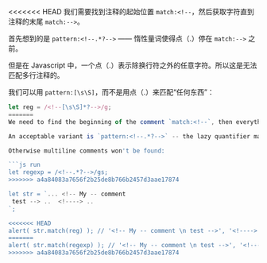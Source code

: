 <<<<<<< HEAD
我们需要找到注释的起始位置 `match:<!--`，然后获取字符直到注释的末尾 `match:-->`。

首先想到的是 `pattern:<!--.*?-->` —— 惰性量词使得点（.）停在 `match:-->` 之前。

但是在 Javascript 中，一个点（.）表示除换行符之外的任意字符。所以这是无法匹配多行注释的。

我们可以用 `pattern:[\s\S]`，而不是用点（.）来匹配“任何东西”：

```js run
let reg = /<!--[\s\S]*?-->/g;
=======
We need to find the beginning of the comment `match:<!--`, then everything till the end of `match:-->`.

An acceptable variant is `pattern:<!--.*?-->` -- the lazy quantifier makes the dot stop right before `match:-->`. We also need to add flag `pattern:s` for the dot to include newlines.

Otherwise multiline comments won't be found:

```js run
let regexp = /<!--.*?-->/gs;
>>>>>>> a4a84083a7656f2b25de8b766b2457d3aae17874

let str = `... <!-- My -- comment
 test --> ..  <!----> ..
`;

<<<<<<< HEAD
alert( str.match(reg) ); // '<!-- My -- comment \n test -->', '<!---->'
=======
alert( str.match(regexp) ); // '<!-- My -- comment \n test -->', '<!---->'
>>>>>>> a4a84083a7656f2b25de8b766b2457d3aae17874
```
